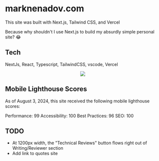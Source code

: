 # marknenadov.com

This site was built with Next.js, Tailwind CSS, and Vercel

Because why shouldn't I use Next.js to build my absurdly simple personal site? 😂 

## Tech

NextJs, React, Typescript, TailwindCSS, vscode, Vercel

<p align="center">
  <a href="https://skillicons.dev">
    <img src="https://skillicons.dev/icons?i=nextjs,react,typescript,tailwindcss,vscode,vercel" />
  </a>
</p>

## Mobile Lighthouse Scores

As of August 3, 2024, this site received the following mobile lighthouse scores:

Performance: 99
Accessibility: 100
Best Practices: 96
SEO: 100

## TODO

* At 1200px width, the "Technical Reviews" button flows right out of Writing/Reviewer section
* Add link to quotes site